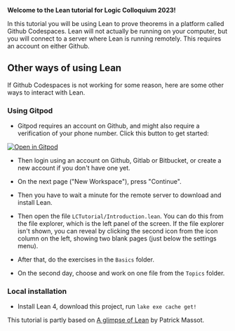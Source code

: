 **Welcome to the Lean tutorial for Logic Colloquium 2023!**

In this tutorial you will be using Lean to prove theorems in a platform called Github Codespaces.
Lean will not actually be running on your computer, but you will connect to a server where Lean is running remotely.
This requires an account on either Github.

## Other ways of using Lean

If Github Codespaces is not working for some reason, here are some other ways to interact with Lean.

### Using Gitpod

* Gitpod requires an account on Github, and might also require a verification of your phone number.
  Click this button to get started:

[![Open in Gitpod](https://gitpod.io/button/open-in-gitpod.svg)](https://gitpod.io/#https://github.com/fpvandoorn/LogicColloquiumTutorial)

* Then login using an account on Github, Gitlab or Bitbucket, or create a new account if you don't have one yet.

* On the next page ("New Workspace"), press "Continue".

* Then you have to wait a minute for the remote server to download and install Lean.

* Then open the file `LCTutorial/Introduction.lean`. You can do this from the file explorer, which is the left panel of the screen. If the file explorer isn't shown, you can reveal by clicking the second icon from the icon column on the left, showing two blank pages (just below the settings menu).

* After that, do the exercises in the `Basics` folder.

* On the second day, choose and work on one file from the `Topics` folder.

### Local installation

* Install Lean 4, download this project, run `lake exe cache get!`

<!-- After reading the `Introduction.lean` file, you should read explanations and do exercises in the
`Basics` folder, and then choose to work on one file from the `Topics` folder.
Of course you can play with all files from that folder if you have more time. -->

<!-- If you have a lot more time, you should read the book [Mathematics in Lean](https://leanprover-community.github.io/mathematics_in_lean/) (but note that book is currently using the stable version of Lean, Lean 3, whereas this repository uses the brand new Lean 4 which is not yet fully ready for mathematical use). -->



This tutorial is partly based on [A glimpse of Lean](https://github.com/PatrickMassot/glimpse_of_lean) by Patrick Massot.